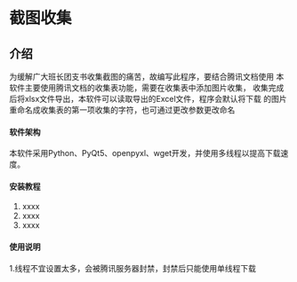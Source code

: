 # 截图收集

## 介绍
为缓解广大班长团支书收集截图的痛苦，故编写此程序，要结合腾讯文档使用
本软件主要使用腾讯文档的收集表功能，需要在收集表中添加图片收集，
收集完成后将xlsx文件导出，本软件可以读取导出的Excel文件，程序会默认将下载
的图片重命名成收集表的第一项收集的字符，也可通过更改参数更改命名

#### 软件架构
本软件采用Python、PyQt5、openpyxl、wget开发，并使用多线程以提高下载速度。


#### 安装教程

1.  xxxx
2.  xxxx
3.  xxxx

#### 使用说明

1.线程不宜设置太多，会被腾讯服务器封禁，封禁后只能使用单线程下载
